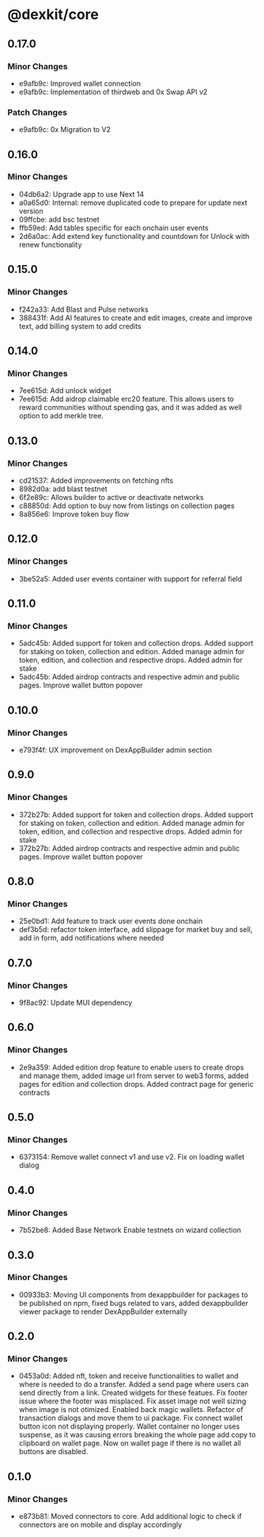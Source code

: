 # @dexkit/core

## 0.17.0

### Minor Changes

- e9afb9c: Improved wallet connection
- e9afb9c: Implementation of thirdweb and 0x Swap API v2

### Patch Changes

- e9afb9c: 0x Migration to V2

## 0.16.0

### Minor Changes

- 04db6a2: Upgrade app to use Next 14
- a0a65d0: Internal: remove duplicated code to prepare for update next version
- 09ffcbe: add bsc testnet
- ffb59ed: Add tables specific for each onchain user events
- 2d6a0ac: Add extend key functionality and countdown for Unlock with renew functionality

## 0.15.0

### Minor Changes

- f242a33: Add Blast and Pulse networks
- 388431f: Add AI features to create and edit images, create and improve text, add billing system to add credits

## 0.14.0

### Minor Changes

- 7ee615d: Add unlock widget
- 7ee615d: Add aidrop claimable erc20 feature. This allows users to reward communities without spending gas, and it was added as well option to add merkle tree.

## 0.13.0

### Minor Changes

- cd21537: Added improvements on fetching nfts
- 8982d0a: add blast testnet
- 6f2e89c: Allows builder to active or deactivate networks
- c88850d: Add option to buy now from listings on collection pages
- 8a856e6: Improve token buy flow

## 0.12.0

### Minor Changes

- 3be52a5: Added user events container with support for referral field

## 0.11.0

### Minor Changes

- 5adc45b: Added support for token and collection drops. Added support for staking on token, collection and edition. Added manage admin for token, edition, and collection and respective drops. Added admin for stake
- 5adc45b: Added airdrop contracts and respective admin and public pages. Improve wallet button popover

## 0.10.0

### Minor Changes

- e793f4f: UX improvement on DexAppBuilder admin section

## 0.9.0

### Minor Changes

- 372b27b: Added support for token and collection drops. Added support for staking on token, collection and edition. Added manage admin for token, edition, and collection and respective drops. Added admin for stake
- 372b27b: Added airdrop contracts and respective admin and public pages. Improve wallet button popover

## 0.8.0

### Minor Changes

- 25e0bd1: Add feature to track user events done onchain
- def3b5d: refactor token interface, add slippage for market buy and sell, add in form, add notifications where needed

## 0.7.0

### Minor Changes

- 9f8ac92: Update MUI dependency

## 0.6.0

### Minor Changes

- 2e9a359: Added edition drop feature to enable users to create drops and manage them, added image url from server to web3 forms, added pages for edition and collection drops. Added contract page for generic contracts

## 0.5.0

### Minor Changes

- 6373154: Remove wallet connect v1 and use v2. Fix on loading wallet dialog

## 0.4.0

### Minor Changes

- 7b52be8: Added Base Network
  Enable testnets on wizard collection

## 0.3.0

### Minor Changes

- 00933b3: Moving UI components from dexappbuilder for packages to be published on npm, fixed bugs related to vars, added dexappbuilder viewer package to render DexAppBuilder externally

## 0.2.0

### Minor Changes

- 0453a0d: Added nft, token and receive functionalities to wallet and where is needed to do a transfer.
  Added a send page where users can send directly from a link. Created widgets for these featues.
  Fix footer issue where the footer was misplaced.
  Fix asset image not well sizing when image is not otimized.
  Enabled back magic wallets.
  Refactor of transaction dialogs and move them to ui package.
  Fix connect wallet button icon not displaying properly.
  Wallet container no longer uses suspense, as it was causing errors breaking the whole page
  add copy to clipboard on wallet page.
  Now on wallet page if there is no wallet all buttons are disabled.

## 0.1.0

### Minor Changes

- e873b81: Moved connectors to core. Add additional logic to check if connectors are on mobile and display accordingly

